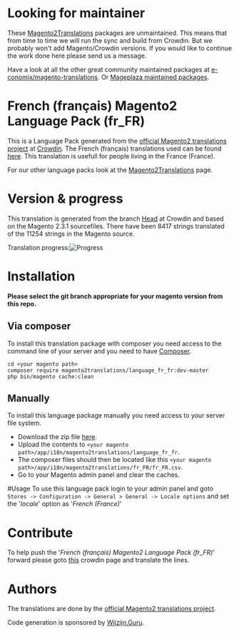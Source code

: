 # Looking for maintainer
These [Magento2Translations](http://magento2translations.github.io/) packages are unmaintained. This means that from time to time we will run the sync and build from Crowdin. But we probably won't add Magento/Crowdin versions. If you would like to continue the work done here please send us a message.

Have a look at all the other great community maintained packages at [e-conomix/magento-translations](https://github.com/e-conomix/magento-translations).
Or [Mageplaza maintained packages](https://github.com/mageplaza?q=language).

# French (français) Magento2 Language Pack (fr_FR)
This is a Language Pack generated from the [official Magento2 translations project](https://crowdin.com/project/magento-2) at [Crowdin](https://crowdin.com).
The French (français) translations used can be found [here](https://crowdin.com/project/magento-2/fr).
This translation is usefull for people living in the France (France).

For our other language packs look at the [Magento2Translations](http://magento2translations.github.io/) page.

# Version & progress
This translation is generated from the branch [Head](https://crowdin.com/project/magento-2/fr#/Head) at Crowdin and based on the Magento 2.3.1 sourcefiles.
There have been  8417 strings translated of the 11254 strings in the Magento source.

Translation progress:![Progress](http://progressed.io/bar/75)

# Installation
**Please select the git branch appropriate for your magento version from this repo.**
## Via composer
To install this translation package with composer you need access to the command line of your server and you need to have [Composer](https://getcomposer.org).
```
cd <your magento path>
composer require magento2translations/language_fr_fr:dev-master
php bin/magento cache:clean
```
## Manually
To install this language package manually you need access to your server file system.
* Download the zip file [here](https://github.com/Magento2Translations/language_fr_fr/archive/master.zip).
* Upload the contents to `<your magento path>/app/i18n/magento2translations/language_fr_fr`.
* The composer files should then be located like this `<your magento path>/app/i18n/magento2translations/fr_FR/fr_FR.csv`.
* Go to your Magento admin panel and clear the caches.

#Usage
To use this language pack login to your admin panel and goto `Stores -> Configuration -> General > General -> Locale options` and set the '*locale*' option as '*French (France)*'

# Contribute
To help push the '*French (français) Magento2 Language Pack (fr_FR)*' forward please goto [this](https://crowdin.com/project/magento-2/fr) crowdin page and translate the lines.

# Authors
The translations are done by the [official Magento2 translations project](https://crowdin.com/project/magento-2).

Code generation is sponsored by [Wijzijn.Guru](http://www.wijzijn.guru/).
